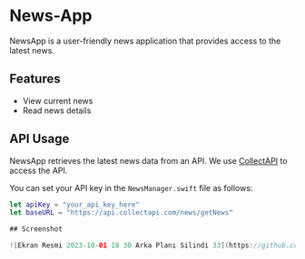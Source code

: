 # News-App

NewsApp is a user-friendly news application that provides access to the latest news.

## Features

- View current news
- Read news details

## API Usage

NewsApp retrieves the latest news data from an API. We use [CollectAPI](https://www.collectapi.com/) to access the API.

You can set your API key in the `NewsManager.swift` file as follows:

```swift
let apiKey = "your_api_key_here"
let baseURL = "https://api.collectapi.com/news/getNews"

## Screenshot

![Ekran Resmi 2023-10-01 18 30 Arka Planı Silindi 33](https://github.com/eminkarakas/News-App/assets/135707676/0b1c2c10-1582-471a-b1cb-4ab6153d5706)
